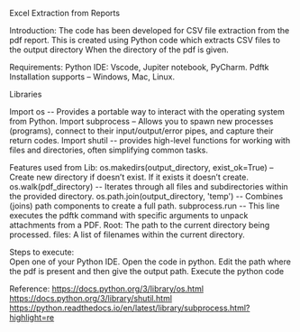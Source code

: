 Excel Extraction from Reports

Introduction:
The code has been developed for CSV file extraction from the pdf report.  This is created using Python code which extracts CSV files to the output directory When the directory of the pdf is given. 

Requirements: 
Python IDE:  Vscode, Jupiter notebook, PyCharm.
Pdftk Installation supports – Windows, Mac, Linux. 

Libraries 

Import os -- Provides a portable way to interact with the operating system from Python.
Import subprocess – Allows you to spawn new processes (programs), connect to their input/output/error pipes, and capture their return codes.
Import shutil -- provides high-level functions for working with files and directories, often simplifying common tasks.

Features used from Lib:
os.makedirs(output_directory, exist_ok=True) –  Create new directory if doesn’t exist. If it exists it doesn’t create. 
os.walk(pdf_directory) -- Iterates through all files and subdirectories within the provided directory. 
os.path.join(output_directory, 'temp') -- Combines (joins) path components to create a full path.
subprocess.run -- This line executes the pdftk command with specific arguments to unpack attachments from a PDF.
Root: The path to the current directory being processed.
files: A list of filenames within the current directory.

Steps to execute:  
Open one of your Python IDE. 
Open the code in python. 
Edit the path where the pdf is present and then give the output path. 
Execute the python code


Reference: 
https://docs.python.org/3/library/os.html
https://docs.python.org/3/library/shutil.html
https://python.readthedocs.io/en/latest/library/subprocess.html?highlight=re 

